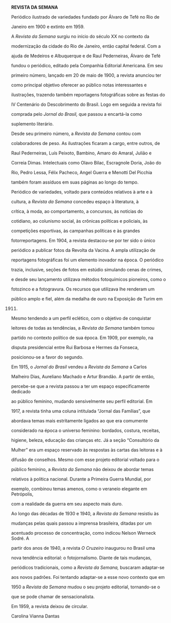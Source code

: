 **REVISTA DA SEMANA**



Periódico ilustrado de variedades fundado por Álvaro de Tefé no Rio de

Janeiro em 1900 e extinto em 1959.



A *Revista da Semana* surgiu no início do século XX no contexto da

modernização da cidade do Rio de Janeiro, então capital federal. Com a

ajuda de Medeiros e Albuquerque e de Raul Pederneiras, Álvaro de Tefé

fundou o periódico, editado pela Companhia Editorial Americana. Em seu

primeiro número, lançado em 20 de maio de 1900, a revista anunciou ter

como principal objetivo oferecer ao público notas interessantes e

ilustrações, trazendo também reportagens fotográficas sobre as festas do

IV Centenário do Descobrimento do Brasil. Logo em seguida a revista foi

comprada pelo *Jornal do Brasil,* que passou a encartá-la como

suplemento literário.



Desde seu primeiro número, a *Revista da Semana* contou com

colaboradores de peso. As ilustrações ficaram a cargo, entre outros, de

Raul Pederneiras, Luís Peixoto, Bambino, Amaro do Amaral, Julião e

Correia Dimas. Intelectuais como Olavo Bilac, Escragnole Doria, João do

Rio, Pedro Lessa, Félix Pacheco, Angel Guerra e Menotti Del Picchia

também foram assíduos em suas páginas ao longo do tempo.



Periódico de variedades, voltado para conteúdos relativos à arte e à

cultura, a *Revista* *da Semana* concedeu espaço à literatura, à

crítica, à moda, ao comportamento, a concursos, às notícias do

cotidiano, ao colunismo social, às crônicas políticas e policiais, às

competições esportivas, às campanhas políticas e às grandes

fotorreportagens. Em 1904, a revista destacou-se por ter sido o único

periódico a publicar fotos da Revolta da Vacina. A ampla utilização de

reportagens fotográficas foi um elemento inovador na época. O periódico

trazia, inclusive, seções de fotos em estúdio simulando cenas de crimes,

e desde seu lançamento utilizava métodos fotoquímicos pioneiros, como o

fotozinco e a fotogravura. Os recursos que utilizava lhe renderam um

público amplo e fiel, além da medalha de ouro na Exposição de Turim em

1911.



Mesmo tendendo a um perfil eclético, com o objetivo de conquistar

leitores de todas as tendências, a *Revista da Semana* também tomou

partido no contexto político de sua época. Em 1909, por exemplo, na

disputa presidencial entre Rui Barbosa e Hermes da Fonseca,

posicionou-se a favor do segundo.



Em 1915, o *Jornal do Brasil* vendeu a *Revista da Semana* a Carlos

Malheiro Dias, Aureliano Machado e Artur Brandão. A partir de então,

percebe-se que a revista passou a ter um espaço especificamente dedicado

ao público feminino, mudando sensivelmente seu perfil editorial. Em

1917, a revista tinha uma coluna intitulada “Jornal das Famílias”, que

abordava temas mais estritamente ligados ao que era comumente

considerado na época o universo feminino: bordados, costura, receitas,

higiene, beleza, educação das crianças etc. Já a seção “Consultório da

Mulher” era um espaço reservado às respostas às cartas das leitoras e à

difusão de conselhos. Mesmo com esse projeto editorial voltado para o

público feminino, a *Revista da Semana* não deixou de abordar temas

relativos à política nacional. Durante a Primeira Guerra Mundial, por

exemplo, combinou temas amenos, como o veraneio elegante em Petrópolis,

com a realidade da guerra em seu aspecto mais duro.



Ao longo das décadas de 1930 e 1940, a *Revista da Semana* resistiu às

mudanças pelas quais passou a imprensa brasileira, ditadas por um

acentuado processo de concentração, como indicou Nelson Werneck Sodré. A

partir dos anos de 1940, a revista *O Cruzeiro* inaugurou no Brasil uma

nova tendência editorial: o fotojornalismo. Diante de tais mudanças,

periódicos tradicionais, como a *Revista da Semana,* buscaram adaptar-se

aos novos padrões. Foi tentando adaptar-se a esse novo contexto que em

1950 a *Revista da Semana* mudou o seu projeto editorial, tornando-se o

que se pode chamar de sensacionalista.



Em 1959, a revista deixou de circular.



Carolina Vianna Dantas



